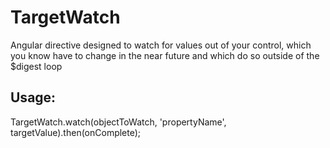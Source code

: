 # TargetWatch
Angular directive designed to watch for values out of your control, which you know
have to change in the near future and which do so outside of the $digest loop

## Usage:
TargetWatch.watch(objectToWatch, 'propertyName', targetValue).then(onComplete);
